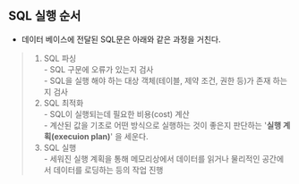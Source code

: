 ## SQL 실행 순서

 - 데이터 베이스에 전달된 SQL문은 아래와 같은 과정을 거친다.
 >  1. SQL 파싱  
    - SQL 구문에 오류가 있는지 검사   
    - SQL을 실행 해야 하는 대상 객체(테이블, 제약 조건, 권한 등)가 존재 하는지 검사
 >  2. SQL 최적화  
    - SQL이 실행되는데 필요한 비용(cost) 계산  
    - 계산된 값을 기초로 어떤 방식으로 실행하는 것이 좋은지 판단하는 '**실행 계획(execuion plan)**' 을 세운다.
 >  3. SQL 실행  
    - 세워진 실행 계획을 통해 메모리상에서 데이터를 읽거나 물리적인 공간에서 데이터를 로딩하는 등의 작업 진행

